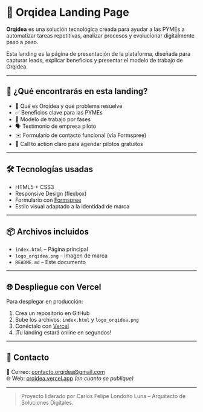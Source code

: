 # 🌺 Orqidea Landing Page

**Orqidea** es una solución tecnológica creada para ayudar a las PYMEs a automatizar tareas repetitivas, analizar procesos y evolucionar digitalmente paso a paso.

Esta landing es la página de presentación de la plataforma, diseñada para capturar leads, explicar beneficios y presentar el modelo de trabajo de Orqidea.

---

## 🚀 ¿Qué encontrarás en esta landing?

- 🧠 Qué es Orqidea y qué problema resuelve
- ✅ Beneficios clave para las PYMEs
- 🔄 Modelo de trabajo por fases
- 🗣 Testimonio de empresa piloto
- ✉️ Formulario de contacto funcional (vía Formspree)
- 🎯 Call to action claro para agendar pilotos gratuitos

---

## 🛠 Tecnologías usadas

- HTML5 + CSS3
- Responsive Design (flexbox)
- Formulario con [Formspree](https://formspree.io/)
- Estilo visual adaptado a la identidad de marca

---

## 📦 Archivos incluidos

- `index.html` – Página principal
- `logo_orqidea.png` – Imagen de marca
- `README.md` – Este documento

---

## 🌐 Despliegue con Vercel

Para desplegar en producción:

1. Crea un repositorio en GitHub
2. Sube los archivos: `index.html` y `logo_orqidea.png`
3. Conéctalo con [Vercel](https://vercel.com)
4. ¡Tu landing estará online en segundos!

---

## 📧 Contacto

📨 Correo: contacto.orqidea@gmail.com  
🌐 Web: [orqidea.vercel.app](https://orqidea.vercel.app) _(en cuanto se publique)_

---

> Proyecto liderado por Carlos Felipe Londoño Luna – Arquitecto de Soluciones Digitales.